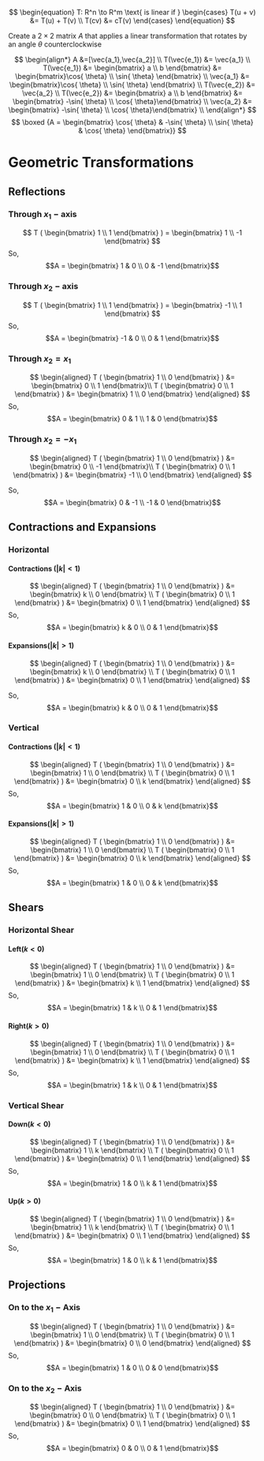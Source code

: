 $$
\begin{equation} T: R^n \to R^m \text{ is linear if } \begin{cases} T(u + v) &= T(u) + T(v) \\ T(cv) &= cT(v) \end{cases} \end{equation}
$$

Create a $2\times2$ matrix $A$ that applies a linear transformation that rotates by an angle $\theta$ counterclockwise 

$$
\begin{align*}
A &=[\vec{a_1},\vec{a_2}] \\
T(\vec{e_1}) &= \vec{a_1} \\
T(\vec{e_1}) &= \begin{bmatrix} a \\ b \end{bmatrix} &= \begin{bmatrix}\cos{ \theta} \\ \sin{ \theta} \end{bmatrix} \\
\vec{a_1} &= \begin{bmatrix}\cos{ \theta} \\ \sin{ \theta} \end{bmatrix} \\
T(\vec{e_2}) &= \vec{a_2} \\
T(\vec{e_2}) &= \begin{bmatrix} a \\ b \end{bmatrix} &= \begin{bmatrix} -\sin{ \theta} \\ \cos{ \theta}\end{bmatrix} \\
\vec{a_2} &= \begin{bmatrix} -\sin{ \theta} \\ \cos{ \theta}\end{bmatrix} \\
\end{align*}
$$
$$
\boxed 
{A = \begin{bmatrix} \cos{ \theta} & -\sin{ \theta} \\ \sin{ \theta}  & \cos{ \theta} \end{bmatrix}}
$$

# Geometric Transformations
## Reflections
### Through $x_1-\text{axis}$ 
$$
T ( \begin{bmatrix} 1 \\ 1  \end{bmatrix} ) =  \begin{bmatrix} 1 \\ -1  \end{bmatrix} 
$$
So,
$$A = \begin{bmatrix} 1 & 0 \\ 0 & -1 \end{bmatrix}$$
### Through $x_2-\text{axis}$ 
$$
T ( \begin{bmatrix} 1 \\ 1  \end{bmatrix} ) = \begin{bmatrix} -1 \\ 1  \end{bmatrix}
$$
So,
$$A = \begin{bmatrix} -1 & 0 \\ 0 & 1 \end{bmatrix}$$
### Through $x_2=x_1$ 
$$
\begin{aligned}
T ( \begin{bmatrix} 1 \\ 0 \end{bmatrix} ) &= \begin{bmatrix} 0 \\ 1 \end{bmatrix}\\
T ( \begin{bmatrix} 0 \\ 1 \end{bmatrix} ) &= \begin{bmatrix} 1 \\ 0 \end{bmatrix}
\end{aligned}
$$
So,
$$A = \begin{bmatrix} 0 & 1 \\ 1 & 0 \end{bmatrix}$$
### Through $x_2=-x_1$ 
$$
\begin{aligned}
T ( \begin{bmatrix} 1 \\ 0 \end{bmatrix} ) &= \begin{bmatrix} 0 \\ -1 \end{bmatrix}\\
T ( \begin{bmatrix} 0 \\ 1 \end{bmatrix} ) &=  \begin{bmatrix} -1 \\ 0 \end{bmatrix} 
\end{aligned}
$$

So,
$$A = \begin{bmatrix} 0 & -1 \\ -1 & 0 \end{bmatrix}$$
## Contractions and Expansions
### Horizontal
#### Contractions (${|k|}<1$)

$$
\begin{aligned}
T ( \begin{bmatrix} 1 \\ 0 \end{bmatrix} ) &=  \begin{bmatrix} k \\ 0 \end{bmatrix} \\
T ( \begin{bmatrix} 0 \\ 1 \end{bmatrix} ) &=  \begin{bmatrix} 0 \\ 1 \end{bmatrix} 
\end{aligned}
$$
So,
$$A = \begin{bmatrix} k & 0 \\ 0 & 1 \end{bmatrix}$$
#### Expansions(${|k|}>1$)

$$
\begin{aligned}
T ( \begin{bmatrix} 1 \\ 0 \end{bmatrix} ) &=  \begin{bmatrix} k \\ 0 \end{bmatrix} \\
T ( \begin{bmatrix} 0 \\ 1 \end{bmatrix} ) &=  \begin{bmatrix} 0 \\ 1 \end{bmatrix} 
\end{aligned}
$$

So,
$$A = \begin{bmatrix} k & 0 \\ 0 & 1 \end{bmatrix}$$
### Vertical
#### Contractions (${|k|}<1$)

$$
\begin{aligned}
T ( \begin{bmatrix} 1 \\ 0 \end{bmatrix} ) &=  \begin{bmatrix} 1 \\ 0 \end{bmatrix} \\
T ( \begin{bmatrix} 0 \\ 1 \end{bmatrix} ) &=  \begin{bmatrix} 0 \\ k \end{bmatrix} 
\end{aligned}
$$
So,
$$A = \begin{bmatrix} 1 & 0 \\ 0 & k \end{bmatrix}$$
#### Expansions(${|k|}>1$)

$$
\begin{aligned}
T ( \begin{bmatrix} 1 \\ 0 \end{bmatrix} ) &=  \begin{bmatrix} 1 \\ 0 \end{bmatrix} \\
T ( \begin{bmatrix} 0 \\ 1 \end{bmatrix} ) &=  \begin{bmatrix} 0 \\ k \end{bmatrix} 
\end{aligned}
$$
So,
$$A = \begin{bmatrix} 1 & 0 \\ 0 & k \end{bmatrix}$$

## Shears
### Horizontal Shear
#### Left($k<0$)
$$
\begin{aligned}
T ( \begin{bmatrix} 1 \\ 0 \end{bmatrix} ) &=  \begin{bmatrix} 1 \\ 0 \end{bmatrix} \\
T ( \begin{bmatrix} 0 \\ 1 \end{bmatrix} ) &=  \begin{bmatrix} k \\ 1 \end{bmatrix} 
\end{aligned}
$$
So,
$$A = \begin{bmatrix} 1 & k \\ 0 & 1 \end{bmatrix}$$
#### Right($k>0$)
$$
\begin{aligned}
T ( \begin{bmatrix} 1 \\ 0 \end{bmatrix} ) &=  \begin{bmatrix} 1 \\ 0 \end{bmatrix} \\
T ( \begin{bmatrix} 0 \\ 1 \end{bmatrix} ) &=  \begin{bmatrix} k \\ 1 \end{bmatrix} 
\end{aligned}
$$
So,
$$A = \begin{bmatrix} 1 & k \\ 0 & 1 \end{bmatrix}$$

### Vertical Shear
#### Down($k<0$)
$$
\begin{aligned}
T ( \begin{bmatrix} 1 \\ 0 \end{bmatrix} ) &=  \begin{bmatrix} 1 \\ k \end{bmatrix} \\
T ( \begin{bmatrix} 0 \\ 1 \end{bmatrix} ) &=  \begin{bmatrix} 0 \\ 1 \end{bmatrix} 
\end{aligned}
$$
So,
$$A = \begin{bmatrix} 1 & 0 \\ k & 1 \end{bmatrix}$$
#### Up($k>0$)

$$
\begin{aligned}
T ( \begin{bmatrix} 1 \\ 0 \end{bmatrix} ) &=  \begin{bmatrix} 1 \\ k \end{bmatrix} \\
T ( \begin{bmatrix} 0 \\ 1 \end{bmatrix} ) &=  \begin{bmatrix} 0 \\ 1 \end{bmatrix} 
\end{aligned}
$$
So,
$$A = \begin{bmatrix} 1 & 0 \\ k & 1 \end{bmatrix}$$
## Projections
### On to the $x_1-\text{Axis}$
$$
\begin{aligned}
T ( \begin{bmatrix} 1 \\ 0 \end{bmatrix} ) &=  \begin{bmatrix} 1 \\ 0 \end{bmatrix} \\
T ( \begin{bmatrix} 0 \\ 1 \end{bmatrix} ) &=  \begin{bmatrix} 0 \\ 0 \end{bmatrix} 
\end{aligned}
$$
So,
$$A = \begin{bmatrix} 1 & 0 \\ 0 & 0 \end{bmatrix}$$
### On to the $x_2-\text{Axis}$
$$
\begin{aligned}
T ( \begin{bmatrix} 1 \\ 0 \end{bmatrix} ) &=  \begin{bmatrix} 0 \\ 0 \end{bmatrix} \\
T ( \begin{bmatrix} 0 \\ 1 \end{bmatrix} ) &=  \begin{bmatrix} 0 \\ 1 \end{bmatrix} 
\end{aligned}
$$
So,
$$A = \begin{bmatrix} 0 & 0 \\ 0 & 1 \end{bmatrix}$$





